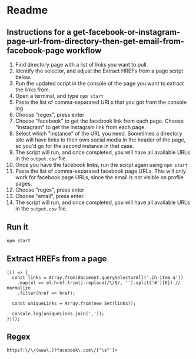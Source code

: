 # Readme

## Instructions for a get-facebook-or-instagram-page-url-from-directory-then-get-email-from-facebook-page workflow
1. Find directory page with a list of links you want to pull.
2. Identify the selector, and adjust the Extract HREFs from a page script below.
3. Run the updated script in the console of the page you want to extract the links from.
4. Open a terminal, and type `npm start`
5. Paste the list of comma-separated URLs that you got from the console log
6. Choose "regex", press enter
7. Choose "facebook" to get the facebook link from each page. Choose "instagram" to get the instagram link from each page.
8. Select which "instance" of the URL you need. Sometimes a directory site will have links to their own social media in the header of the page, so you'd go for the _second_ instance in that case.
9. The script will run, and once completed, you will have all available URLs in the `output.csv` file.
10. Once you have the facebook links, run the script again using `npm start`
11. Paste the list of comma-separated facebook page URLs. This will only work for facebook page URLs, since the email is not visible on profile pages.
12. Choose "regex", press enter
13. Choose "email", press enter.
14. The script will run, and once completed, you will have all available URLs in the `output.csv` file.

## Run it
`npm start`

## Extract HREFs from a page
```
(() => {
  const links = Array.from(document.querySelectorAll('.ih-item a'))
    .map(el => el.href.trim().replace(/\/$/, '').split('#')[0]) // normalize
    .filter(href => href);

  const uniqueLinks = Array.from(new Set(links));

  console.log(uniqueLinks.join(','));
})();
```


## Regex
```
https?:\/\/(www\.)?facebook\.com\/[^\s"']+
```